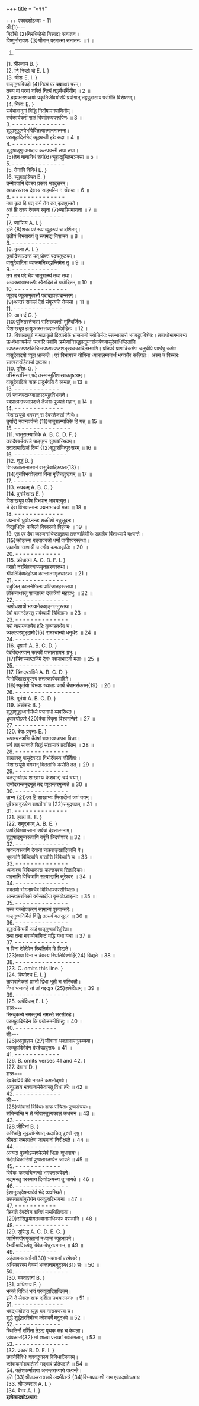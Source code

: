 +++
title = "०११"

+++
एकादशोऽध्याः - 11  
श्रीः{1}---  
निर्दोषो {2}निरधिष्ठेयो निरवद्यः सनातनः।  
विष्णुर्नारायणः {3}श्रीमान् परमात्मा सनातनः ॥ 1 ॥  
1. - - - - - - - - - - - - - -  
{1. श्रीरुवाच B. }  
{2. नि निष्टो यो E. I. }  
{3. श्रीशः E. I. }  
षाड्‌गुण्यविग्रहो {4}नित्यं परं ब्रह्माक्षरं परम्।  
तस्य मां परमां शक्तिं नित्यं तद्धर्मधर्मिणीम् ॥ 2 ॥  
2.ब्रह्माक्षरशब्दयोः प्रकृतिजीवयोरपि प्रयोगात् तद्व्युदासाय परमिति विशेषणम्।  
{4. नित्यः E. }  
सर्वभावानुगां विद्धि निर्दोषामनपायिनीम्।  
सर्वकार्यकरी साहं विष्णोरव्ययरूपिणः ॥ 3 ॥  
3. - - - - - - - - - - - - - -  
शुद्धाशुद्धमयैर्भावैर्वितत्यात्मानमात्मना।  
परव्यूहादिसंभेदं व्यूहयन्ती हरेः सदा ॥ 4 ॥  
4. - - - - - - - - - - - - - -  
शुद्धषाड्‌गुण्यमादाय कलपयन्ती तथा तथा।  
{5}तेन नानाविधं रूपं{6}व्यूहाद्युचितमञ्जसा ॥ 5 ॥  
5. - - - - - - - - - - - - - -  
{5. तेनापि विविधं E. }  
{6. व्यूहाद्यञ्चित E. }  
उन्मेषयामि देवस्य प्रकारं भवदुत्तरम्।  
व्यापारस्तस्य देवस्य साहमस्मि न संशयः ॥ 6 ॥  
6. - - - - - - - - - - - - - -  
मया कृतं हि यत् कर्म तेन तत् कृतमुच्यते।  
अहं हि तस्य देवस्य स्मृता {7}व्याप्रियमाणता ॥ 7 ॥  
7. - - - - - - - - - - - - - -  
{7. व्याक्रिय A. I. }  
इति {8}शक्र परं रूपं व्यूहरूपं च दर्शितम्।  
तृतीयं विभवाख्यं तु रूपमद्य निशामय ॥ 8 ॥  
8. - - - - - - - - - - - -  
{8. कृत्वा A. I. }  
तुर्यादिजाग्रदन्तं यत् प्रोक्तं पदचतुष्टयम्।  
वासुदेवादिना व्याप्तमनिरुद्धान्तिमेन तु ॥ 9 ॥  
9. - - - - - - - - - - - -  
तत्र तत्र पदे चैव चातुरात्म्यं तथा तथा।  
अव्यक्तव्यक्तरूपैः स्वैरुदितं ते यथोदितम् ॥ 10 ॥  
10. - - - - - - - - - - - - - -  
व्यूहाद् व्यूहसमुत्पत्तौ पदाद्यावत्पदान्तरम्।  
{9}अन्तरं सकलं देशं संपूरयति तेजसा ॥ 11 ॥  
11. - - - - - - - - - - - - -  
{9. आनन्दं G. }  
{10}पूजितस्तेजसां राशिरव्यक्तो मूर्तिवर्जितः।  
विशाखयूप इत्युक्तस्तत्तज्ज्ञानादिबृंहितः ॥ 12 ॥  
12. विशाखयूपो नामाप्राकृते दिव्यलोके भ्राजमानो ज्योतिर्मयः स्तम्भाकारो भगवद्रूपविशेषः। तत्राधोभागमारभ्य ऊर्ध्वभागपर्यन्तं चत्वारि पर्वाणि क्रमेणानिरुद्धप्रद्युम्नसंकर्षणवासुदेवाधिष्ठितानि स्पष्टतरस्पष्टकिंचित्स्पष्टास्पष्टशङ्खचक्रादिलक्ष्माणि। प्रतिपर्व प्रागादिक्रमेण चतुर्ष्वपि पार्श्वेषु क्रमेण वासुदेवादयो व्यूहा भ्राजन्ते। एवं विभागश्च योगिना ध्यानालम्बनार्थं भगवतैव कल्पितः। अस्य च विस्तरः सात्त्वतसंहितायां द्रष्टव्यः।  
{10. पूरितः G. }  
तस्मिंस्तस्मिन् पदे तस्मान्मूर्तिशाखाचतुष्टयम्।  
वासुदेवादिकं शक्र प्रादुर्भवति वै क्रमात् ॥ 13 ॥  
13. - - - - - - - - - - - -  
एवं स्वप्नपदाज्जाग्रत्पदव्यूहविभावने।  
स्वप्रात्पदाज्जाग्रदन्ते तैजसः पूज्यते महान् ॥ 14 ॥  
14. - - - - - - - - - - - - -  
विशाखयूपो भगवान् स देवस्तेजसां निधिः।  
तुर्याद्ये स्वप्नपर्यन्ते {11}चातुरात्म्यत्रिके हि यत् ॥ 15 ॥  
15. - - - - - - - - - - - - - - -  
{11. चातुरात्म्यादिके A. B. C. D. F. }  
तत्तदैश्वर्यसंपन्ने षाड्‌गुण्यं सुव्यवस्थितम्।  
तदादायाखिलं दिव्यं {12}शुद्धसंवित्पुरःसरम् ॥ 16 ॥  
16. - - - - - - - - - - - - - -  
{12. शुद्धं B. }  
विभजन्नात्मनात्मानं वासुदेवादिरूपतः{13}।  
{14}पुनविभववेलायां विना मूर्तिचतुष्टयम् ॥ 17 ॥  
17. - - - - - - - - - - - - -  
{13. रूपकम् A. B. C. }  
{14. पुनर्विशाख E. }  
विशाखयूप एवैष विभवान् भावयत्युत।  
ते देवा विभवात्मानः पद्मनाभादयो मताः ॥ 18 ॥  
18. - - - - - - - - - - - - -  
पद्मनाभो ध्रुवोऽनन्तः शक्रीशो मधुसूदनः।  
विद्याधिदेवः कपिलो विश्वरूपो विहंगमः ॥ 19 ॥  
19. एत एव देवा व्यञ्जनाधिष्ठातृतया तत्तन्महिषीभिः सहात्रैव विंशाध्याये वक्ष्यन्ते।  
{15}क्रोडात्मा बडवावक्त्रो धर्मो वागीश्वरस्तथा।  
एकार्णवान्तःशायी च तथैव कमठाकृतिः ॥ 20 ॥  
20. - - - - - - - - - - - -  
{15. क्रोधात्मा A. C. D. F. I. }  
वराहो नरसिंहश्चाप्यमृताहरणस्तथा।  
श्रीपतिर्दिव्यदेहोऽथ कान्तात्मामृतधारकः ॥ 21 ॥  
21. - - - - - - - - - - - - - -  
राहुजित् कालनेमिघ्नः पारिजातहरस्तथा।  
लोकनाथस्तु शान्तात्मा दत्तात्रेयो महाप्रभुः ॥ 22 ॥  
22. - - - - - - - - - - - - - -  
न्यग्रोधशायी भगवानेकशृङ्गतनुस्तथा।  
देवो वामनदेहस्तु सर्वव्यापी त्रिविक्रमः ॥ 23 ॥  
23. - - - - - - - - - - - - - -  
नरो नारायणश्चैव हरिः कृष्णस्तथैव च।  
ज्वलत्परशुभृद्रामो{16} रामश्चान्यो धनुर्धरः ॥ 24 ॥  
24. - - - - - - - - - - - - - -  
{16. धृग्रामो A. B. C. D. }  
वेदविद्भगवान् कल्की पातालशयनः प्रभुः।  
{17}त्रिंशच्चाष्टाविमे देवाः पद्मनाभादयो मताः ॥ 25 ॥  
25. - - - - - - - - - - - - - -  
{17. त्रिंशदष्टाविमे A. B. C. D. }  
विभोर्विशाखयूपस्य तत्तत्कार्यवशादिमे।  
{18}स्फूर्तयो विभवाः ख्याताः कार्यं चैषामसंकरम्{19} ॥ 26 ॥  
26. - - - - - - - - - - - - - - - - -  
{18. मूर्तयो A. B. C. D. }  
{19. असंकरः B. }  
शुद्धाशुद्धाध्वनोर्मध्ये पद्मनाभो व्यवस्थितः।  
ध्रुवादयोऽपरे {20}देवा विवृता विश्वमन्दिरे ॥ 27 ॥  
27. - - - - - - - - - - - - - -  
{20. देवाः प्रवृत्ताः E. }  
रूपाण्यस्त्राणि चैतेषां शक्तयश्चापरा विधाः।  
सर्वं तत् सात्त्वते सिद्धं संज्ञामात्रं प्रदर्शितम् ॥ 28 ॥  
28. - - - - - - - - - - - - - -  
शाखास्तु वासुदेवाद्या विभोर्देवस्य कीर्तिताः।  
विशाखयूपो भगवान् वितताभिः करोति तत् ॥ 29 ॥  
29. - - - - - - - - - - - - - -  
चतसृभ्योऽथ शाखाभ्यः केशवाद्यं त्रयं त्रयम्।  
दामोदरान्तमुद्भूतं तद्‌ व्यूहान्तरमुच्यते ॥ 30 ॥  
30. - - - - - - - - - - - - - -  
ताभ्य {21}एव हि शाखाभ्यः श्रियादीनां त्रयं त्रयम्।  
पूर्वत्रयानुरूपेण शक्तीनां च {22}समुद्गतम् ॥ 31 ॥  
31. - - - - - - - - - - - - - -  
{21. एवाथ B. E. }  
{22. समुद्भवम् A. B. E. }  
परादिविभवान्तानां सर्वेषां देवतात्मनाम्।  
शुद्धषाड्‌गुण्यरूपाणि वपूंषि त्रिदशेश्वर ॥ 32 ॥  
32. - - - - - - - - - - - - - -  
यावन्त्यस्त्राणि देवानां चक्रशङ्खादिकानि वै।  
भूषणानि विचित्राणि वासांसि विविधानि च ॥ 33 ॥  
33. - - - - - - - - - - - - - -  
ध्वजाश्च विविधाकाराः कान्तयश्च सितादिकाः।  
वाहनानि विचित्राणि सत्याद्यानि सुरेश्वर ॥ 34 ॥  
34. - - - - - - - - - - - - - -  
शक्तयो भोगदाश्चैव विविधाकारसंस्थिताः।  
आन्तःकरणिको वर्गस्तदीया वृत्तयोऽखइलाः ॥ 35 ॥  
35. - - - - - - - - - - - - - -  
यच्च यच्चोपकरणं सामान्यं पुरुषान्तरैः।  
षाड्‌गुण्यनिर्मितं विद्धि तत्सर्वं बलसूदन ॥ 36 ॥  
36. - - - - - - - - - - - - - -  
शुद्धसंविन्मयी साहं षाड्‌गुण्यपरिपूरिता।  
तथा तथा भवाम्येषामिष्टं यद्धि यथा यथा ॥ 37 ॥  
37. - - - - - - - - - - - - - -  
न विना देवेदेवेन स्थितिर्मम हि विद्यते।  
{23}मया विना न देवस्य स्थितिर्विष्णोर्हि{24} विद्यते ॥ 38 ॥  
38. - - - - - - - - - - - - - - - - -  
{23. C. omits this line. }  
{24. विष्णोश्च E. I. }  
तावावामेकतां प्राप्तौ द्विधा भूतौ च संस्थितौ।  
विधां भजावहे तां तां यद्दद्यत्र {25}ह्यपेक्षितम् ॥ 39 ॥  
39. - - - - - - - - - - - - - -  
{25. व्यपेक्षितम् E. I. }  
शक्रः---  
सिन्धुकन्ये नमस्तुभ्यं नमस्ते सरसीरुहे।  
परव्यूहादिभेदेन किं प्रयोजनमीशितुः ॥ 40 ॥  
40. - - - - - - - - - - -  
श्रीः---  
{26}अनुग्रहाय {27}जीवानां भक्तानामनुकम्पया।  
परव्यूहादिभेदेन देवदेवप्रवृत्तयः ॥ 41 ॥  
41. - - - - - - - - - - - -  
{26. B. omits verses 41 and 42. }  
{27. देवानां D. }  
शक्रः---  
देवदेवप्रिये देवि नमस्ते कमलोद्भवे।  
अनुग्रहाय भक्तानामेकैवास्तु विधा हरेः ॥ 42 ॥  
42. - - - - - - - - - - - -  
श्रीः---  
{28}जीवानां विविधाः शक्र संचिताः पुण्यसंचयाः।  
संचिन्वन्ति न ते जीवास्तुल्यकालं कथंचन ॥ 43 ॥  
43. - - - - - - - - - - - - - -  
{28.जीविनां B. }  
कश्चिद्धि सुकृतोन्मेषात् कदाचित् पुरुषो नृषु।  
श्रीमता कमलाक्षेण जायमानो निरीक्ष्यते ॥ 44 ॥  
44. - - - - - - - - - - - -  
अन्यदा पुरुषोऽन्यश्चेत्येवं भिन्नाः शुभाशयाः।  
भेदोऽधिकारिणां पुण्यतारतम्येन जायते ॥ 45 ॥  
45. - - - - - - - - - - - -  
विवेकः कस्यचिन्मन्दो भगवत्तत्ववेदने।  
मद्यमस्तु परस्याथ दिव्योऽन्यस्य तु जायते ॥ 46 ॥  
46. - - - - - - - - - - - - - -  
ईशानुग्रहवैषम्यादेवं भेदे व्यवस्थिते।  
तत्तत्कार्यानुरोधेन परव्यूहादिभावना ॥ 47 ॥  
47. - - - - - - - - - - -  
क्रियते देवदेवेन शक्तिं मामधितिष्ठता।  
{29}संसिद्धयोगतत्त्वानामधिकारः परात्मनि ॥ 48 ॥  
48. - - - - - - - - - - - - - -  
{29. सुसिद्ध A. C. D. E. G. }  
व्यामिश्रयोगयुक्तानां मध्यानां व्यूहभावने।  
वैभवीयादिरूपेषु विवेकविधुरात्मनाम् ॥ 49 ॥  
49. - - - - - - - - - - -  
अहंताममातार्तानां{30} भक्तानां परमेश्वरे।  
अधिकारस्य वैषम्यं भक्तानामनुदृश्य{31} सः ॥ 50 ॥  
50. - - - - - - - - - - - - - -  
{30. ममताज्ञनां B. }  
{31. अधिगम्य F. }  
भजते विविधं भावं परव्यूहादिशब्दितम्।  
इति ते लेशतः शक्र दर्शिता उभयात्मकाः ॥ 51 ॥  
51. - - - - - - - - - - - - -  
भवद्भावोत्तरा व्यूहा मम नारायणस्य च।  
शुद्धे शुद्धेतरस्मिंश्च कोशवर्गे मदुद्भवे ॥ 52 ॥  
52. - - - - - - - - - - - -  
स्थितिर्नौ दर्शिता तेऽद्य पृथक् सह च केवला।  
एवंप्रकारां{32} मां ज्ञात्वा प्रत्यक्षां सर्वसंमताम् ॥ 53 ॥  
53. - - - - - - - - - - - - - -  
{32. प्रकारं B. D. E. I. }  
उपायैर्विविधैः शश्वदुपास्य विविधात्मिकाम्।  
क्लेशकर्माशयातीतो मद्भावं प्रतिपद्यते ॥ 54 ॥  
54. क्लेशकर्माशया अनन्तराध्याये वक्ष्यन्ते।  
इति {33}श्रीपाञ्चरात्रसारे लक्ष्मीतन्त्रे {34}विभवप्रकाशो नाम एकादशोऽध्यायः  
{33. श्रीपञ्चरात्र A. I. }  
{34. वैभव A. I. }  
********इत्येकादशोऽध्यायः********